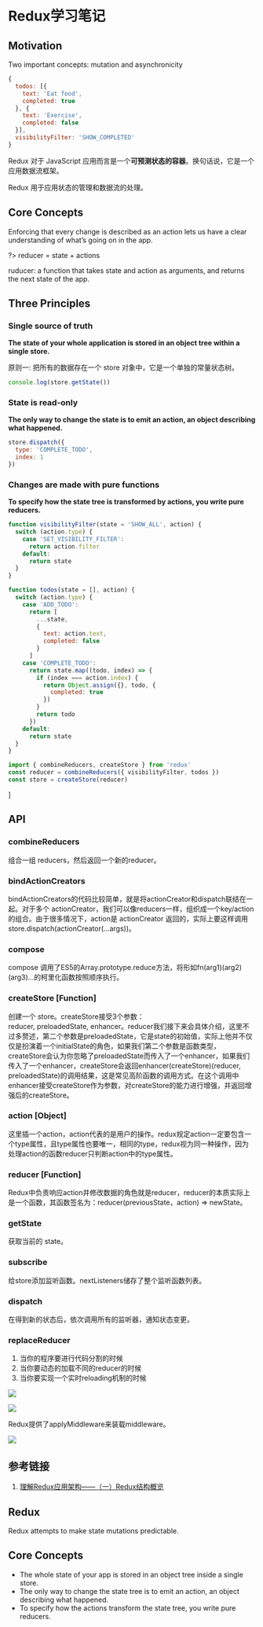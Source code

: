 # Redux学习笔记

## Motivation
Two important concepts: mutation and asynchronicity

````js
{
  todos: [{
    text: 'Eat food',
    completed: true
  }, {
    text: 'Exercise',
    completed: false
  }],
  visibilityFilter: 'SHOW_COMPLETED'
}
````
Redux 对于 JavaScript 应用而言是一个**可预测状态的容器**。换句话说，它是一个应用数据流框架。

Redux 用于应用状态的管理和数据流的处理。

## Core Concepts
Enforcing that every change is described as an action lets us have a clear understanding of what’s going on in the app.

?> reducer = state + actions

ruducer: a function that takes state and action as arguments, and returns the next state of the app.

## Three Principles
### Single source of truth
**The state of your whole application is stored in an object tree within a single store.**

原则一: 把所有的数据存在一个 store 对象中，它是一个单独的常量状态树。

````js
console.log(store.getState())
````

### State is read-only
**The only way to change the state is to emit an action, an object describing what happened.**

````js
store.dispatch({
  type: 'COMPLETE_TODO',
  index: 1
})
````

### Changes are made with pure functions
**To specify how the state tree is transformed by actions, you write pure reducers.**

````js
function visibilityFilter(state = 'SHOW_ALL', action) {
  switch (action.type) {
    case 'SET_VISIBILITY_FILTER':
      return action.filter
    default:
      return state
  }
}

function todos(state = [], action) {
  switch (action.type) {
    case 'ADD_TODO':
      return [
        ...state,
        {
          text: action.text,
          completed: false
        }
      ]
    case 'COMPLETE_TODO':
      return state.map((todo, index) => {
        if (index === action.index) {
          return Object.assign({}, todo, {
            completed: true
          })
        }
        return todo
      })
    default:
      return state
  }
}

import { combineReducers, createStore } from 'redux'
const reducer = combineReducers({ visibilityFilter, todos })
const store = createStore(reducer)
````
]

## API

### combineReducers
组合一组 reducers，然后返回一个新的reducer。

### bindActionCreators
bindActionCreators的代码比较简单，就是将actionCreator和dispatch联结在一起。对于多个 actionCreator，我们可以像reducers一样，组织成一个key/action的组合。由于很多情况下，action是 actionCreator 返回的，实际上要这样调用 store.dispatch(actionCreator(...args))。

### compose
compose 调用了ES5的Array.prototype.reduce方法，将形如fn(arg1)(arg2)(arg3)...的柯里化函数按照顺序执行。

### createStore [Function]
创建一个 store。createStore接受3个参数：reducer, preloadedState, enhancer。reducer我们接下来会具体介绍，这里不过多赘述，第二个参数是preloadedState，它是state的初始值，实际上他并不仅仅是扮演着一个initialState的角色，如果我们第二个参数是函数类型，createStore会认为你忽略了preloadedState而传入了一个enhancer，如果我们传入了一个enhancer，createStore会返回enhancer(createStore)(reducer, preloadedState)的调用结果，这是常见高阶函数的调用方式。在这个调用中enhancer接受createStore作为参数，对createStore的能力进行增强，并返回增强后的createStore。

### action [Object]
这里插一个action，action代表的是用户的操作。redux规定action一定要包含一个type属性，且type属性也要唯一，相同的type，redux视为同一种操作，因为处理action的函数reducer只判断action中的type属性。

### reducer [Function]
Redux中负责响应action并修改数据的角色就是reducer，reducer的本质实际上是一个函数，其函数签名为：reducer(previousState，action) => newState。

### getState
获取当前的 state。

### subscribe
给store添加监听函数。nextListeners储存了整个监听函数列表。

### dispatch
在得到新的状态后，依次调用所有的监听器，通知状态变更。

### replaceReducer
1. 当你的程序要进行代码分割的时候
2. 当你要动态的加载不同的reducer的时候
3. 当你要实现一个实时reloading机制的时候

![](https://upload-images.jianshu.io/upload_images/6079494-89cba7656f3247dd.png?imageMogr2/auto-orient/strip%7CimageView2/2/w/1000/format/webp)

![](https://upload-images.jianshu.io/upload_images/6079494-d9d7088feffde333.png?imageMogr2/auto-orient/strip%7CimageView2/2/w/1000/format/webp)

Redux提供了applyMiddleware来装载middleware。

![](https://upload-images.jianshu.io/upload_images/6493119-f4c44eb340874014.png?imageMogr2/auto-orient/strip%7CimageView2/2/w/454/format/webp)

## 参考链接
1. [理解Redux应用架构——（一）Redux结构概览](https://www.jianshu.com/p/e7937e1cfc05)

## Redux
Redux attempts to make state mutations predictable.

## Core Concepts
- The whole state of your app is stored in an object tree inside a single store.
- The only way to change the state tree is to emit an action, an object describing what happened.
- To specify how the actions transform the state tree, you write pure reducers.